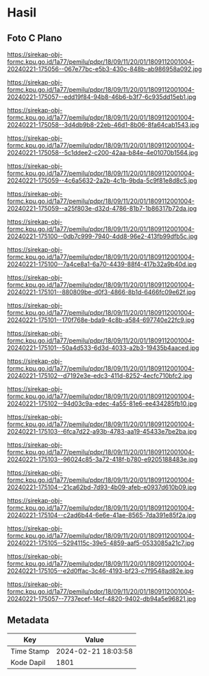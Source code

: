 # Hasil

## Foto C Plano

https://sirekap-obj-formc.kpu.go.id/1a77/pemilu/pdpr/18/09/11/20/01/1809112001004-20240221-175056--067e77bc-e5b3-430c-848b-ab986958a092.jpg

https://sirekap-obj-formc.kpu.go.id/1a77/pemilu/pdpr/18/09/11/20/01/1809112001004-20240221-175057--edd19f84-94b8-46b6-b3f7-6c935dd15eb1.jpg

https://sirekap-obj-formc.kpu.go.id/1a77/pemilu/pdpr/18/09/11/20/01/1809112001004-20240221-175058--3d4db9b8-22eb-46d1-8b06-8fa64cab1543.jpg

https://sirekap-obj-formc.kpu.go.id/1a77/pemilu/pdpr/18/09/11/20/01/1809112001004-20240221-175058--5c1ddee2-c200-42aa-b84e-4e01070b1564.jpg

https://sirekap-obj-formc.kpu.go.id/1a77/pemilu/pdpr/18/09/11/20/01/1809112001004-20240221-175059--4c6a5632-2a2b-4c1b-9bda-5c9f81e8d8c5.jpg

https://sirekap-obj-formc.kpu.go.id/1a77/pemilu/pdpr/18/09/11/20/01/1809112001004-20240221-175059--a25f803e-d32d-4786-81b7-1b86317b72da.jpg

https://sirekap-obj-formc.kpu.go.id/1a77/pemilu/pdpr/18/09/11/20/01/1809112001004-20240221-175100--0db7c999-7940-4dd8-96e2-413fb99dfb5c.jpg

https://sirekap-obj-formc.kpu.go.id/1a77/pemilu/pdpr/18/09/11/20/01/1809112001004-20240221-175100--7a4ce8a1-6a70-4439-88f4-417b32a9b40d.jpg

https://sirekap-obj-formc.kpu.go.id/1a77/pemilu/pdpr/18/09/11/20/01/1809112001004-20240221-175101--880809be-d0f3-4866-8b1d-6466fc09e62f.jpg

https://sirekap-obj-formc.kpu.go.id/1a77/pemilu/pdpr/18/09/11/20/01/1809112001004-20240221-175101--170f768e-bda9-4c8b-a584-697740e22fc9.jpg

https://sirekap-obj-formc.kpu.go.id/1a77/pemilu/pdpr/18/09/11/20/01/1809112001004-20240221-175101--50a4d533-6d3d-4033-a2b3-19435b4aaced.jpg

https://sirekap-obj-formc.kpu.go.id/1a77/pemilu/pdpr/18/09/11/20/01/1809112001004-20240221-175102--d7192e3e-edc3-411d-8252-4ecfc710bfc2.jpg

https://sirekap-obj-formc.kpu.go.id/1a77/pemilu/pdpr/18/09/11/20/01/1809112001004-20240221-175102--94d03c9a-edec-4a55-81e6-ee434285fb10.jpg

https://sirekap-obj-formc.kpu.go.id/1a77/pemilu/pdpr/18/09/11/20/01/1809112001004-20240221-175103--6fca7d22-a93b-4783-aa19-45433e7be2ba.jpg

https://sirekap-obj-formc.kpu.go.id/1a77/pemilu/pdpr/18/09/11/20/01/1809112001004-20240221-175103--96024c85-3a72-418f-b780-e9205188483e.jpg

https://sirekap-obj-formc.kpu.go.id/1a77/pemilu/pdpr/18/09/11/20/01/1809112001004-20240221-175104--21ca62bd-7d93-4b09-afeb-e0937d610b09.jpg

https://sirekap-obj-formc.kpu.go.id/1a77/pemilu/pdpr/18/09/11/20/01/1809112001004-20240221-175104--c2ad6b44-6e6e-41ae-8565-7da391e85f2a.jpg

https://sirekap-obj-formc.kpu.go.id/1a77/pemilu/pdpr/18/09/11/20/01/1809112001004-20240221-175105--5294115c-39e5-4859-aaf5-0533085a21c7.jpg

https://sirekap-obj-formc.kpu.go.id/1a77/pemilu/pdpr/18/09/11/20/01/1809112001004-20240221-175105--e2d0ffac-3c46-4193-bf23-c7f9548ad82e.jpg

https://sirekap-obj-formc.kpu.go.id/1a77/pemilu/pdpr/18/09/11/20/01/1809112001004-20240221-175057--7737ecef-14cf-4820-9402-db94a5e96821.jpg


## Metadata

| Key        | Value               |
| ---------- | ------------------- |
| Time Stamp | 2024-02-21 18:03:58 |
| Kode Dapil | 1801                |



